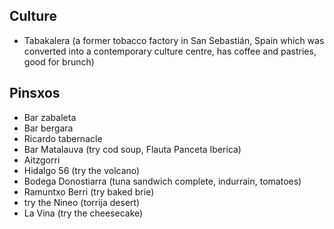 ## Culture

* Tabakalera (a former tobacco factory in San Sebastián, Spain which was converted into a contemporary culture centre, has coffee and pastries, good for brunch)

## Pinsxos

* Bar zabaleta
* Bar bergara
* Ricardo tabernacle
* Bar Matalauva (try cod soup, Flauta Panceta Iberica)
* Aitzgorri
* Hidalgo 56 (try the volcano)
* Bodega Donostiarra (tuna sandwich complete, indurrain, tomatoes)
* Ramuntxo Berri (try baked brie)
* try the Nineo (torrija desert) 
* La Vina (try the cheesecake)
